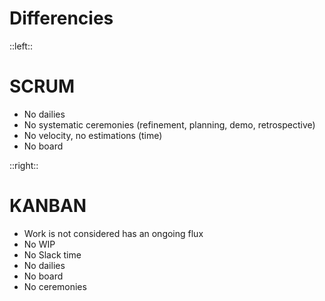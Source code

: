 
# Differencies

::left::

# SCRUM

- No dailies
- No systematic ceremonies (refinement, planning, demo, retrospective)
- No velocity, no estimations (time)
- No board

::right::

# KANBAN

- Work is not considered has an ongoing flux
- No WIP
- No Slack time
- No dailies
- No board
- No ceremonies
